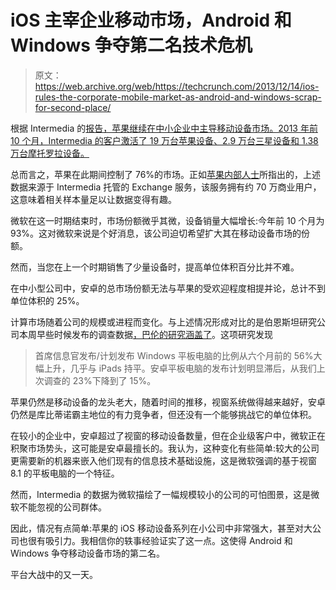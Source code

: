 # iOS 主宰企业移动市场，Android 和 Windows 争夺第二名技术危机

> 原文：<https://web.archive.org/web/https://techcrunch.com/2013/12/14/ios-rules-the-corporate-mobile-market-as-android-and-windows-scrap-for-second-place/>

根据 Intermedia 的[报告，苹果继续在中小企业中主导移动设备市场。2013 年前 10 个月，Intermedia 的客户激活了 19 万台苹果设备、2.9 万台三星设备和 1.38 万台摩托罗拉设备。](https://web.archive.org/web/20221208110143/http://www.intermedia.net/visitor/mobiletrends-infographic)

总而言之，苹果在此期间控制了 76%的市场。正如[苹果内部人士](https://web.archive.org/web/20221208110143/http://appleinsider.com/articles/13/12/12/apples-ios-nabbed-76-of-small-medium-business-device-activations-in-2013-study-says)所指出的，上述数据来源于 Intermedia 托管的 Exchange 服务，该服务拥有约 70 万商业用户，这意味着相关样本量足以让数据变得有趣。

微软在这一时期结束时，市场份额微乎其微，设备销量大幅增长:今年前 10 个月为 93%。这对微软来说是个好消息，该公司迫切希望扩大其在移动设备市场的份额。

然而，当您在上一个时期销售了少量设备时，提高单位体积百分比并不难。

在中小型公司中，安卓的总市场份额无法与苹果的受欢迎程度相提并论，总计不到单位体积的 25%。

计算市场随着公司的规模或进程而变化。与上述情况形成对比的是伯恩斯坦研究公司本周早些时候发布的调查数据[，巴伦的研究涵盖了](https://web.archive.org/web/20221208110143/http://blogs.barrons.com/techtraderdaily/2013/12/10/microsoft-tablets-rising-profile-apples-rising-enterprise-clout-per-bernstein-survey/)。这项研究发现

> 首席信息官发布/计划发布 Windows 平板电脑的比例从六个月前的 56%大幅上升，几乎与 iPads 持平。安卓平板电脑的发布计划明显滞后，从我们上次调查的 23%下降到了 15%。

苹果仍然是移动设备的龙头老大，随着时间的推移，视窗系统做得越来越好，安卓仍然是库比蒂诺霸主地位的有力竞争者，但还没有一个能够挑战它的单位体积。

在较小的企业中，安卓超过了视窗的移动设备数量，但在企业级客户中，微软正在积聚市场势头，这可能是安卓最擅长的。我认为，这种变化有些简单:较大的公司更需要新的机器来嵌入他们现有的信息技术基础设施，这是微软强调的基于视窗 8.1 的平板电脑的一个特征。

然而，Intermedia 的数据为微软描绘了一幅规模较小的公司的可怕图景，这是微软不能忽视的公司群体。

因此，情况有点简单:苹果的 iOS 移动设备系列在小公司中非常强大，甚至对大公司也很有吸引力。我相信你的轶事经验证实了这一点。这使得 Android 和 Windows 争夺移动设备市场的第二名。

平台大战中的又一天。